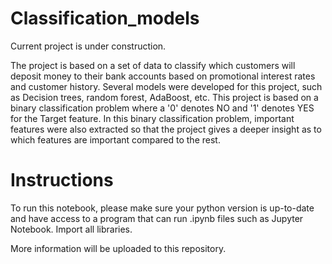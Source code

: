 # Classification_models

Current project is under construction. 

The project is based on a set of data to classify which customers will deposit money to their bank accounts based on promotional interest rates and customer history. Several models were developed for this project, such as Decision trees, random forest, AdaBoost, etc. This project is based on a binary classification problem where a '0' denotes NO and '1' denotes YES for the Target feature. In this binary classification problem, important features were also extracted so that the project gives a deeper insight as to which features are important compared to the rest.

# Instructions
To run this notebook, please make sure your python version is up-to-date and have access to a program that can run .ipynb files such as Jupyter Notebook. Import all libraries.

More information will be uploaded to this repository. 
